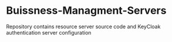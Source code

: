 # Buissness-Managment-Servers
Repository contains resource server source code and KeyCloak authentication server configuration
